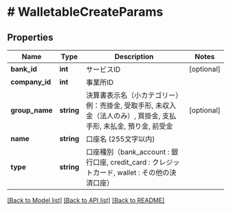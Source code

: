 # # WalletableCreateParams

## Properties

Name | Type | Description | Notes
------------ | ------------- | ------------- | -------------
**bank_id** | **int** | サービスID | [optional] 
**company_id** | **int** | 事業所ID | 
**group_name** | **string** | 決算書表示名（小カテゴリー）　例：売掛金, 受取手形, 未収入金（法人のみ）, 買掛金, 支払手形, 未払金, 預り金, 前受金 | [optional] 
**name** | **string** | 口座名 (255文字以内) | 
**type** | **string** | 口座種別（bank_account : 銀行口座, credit_card : クレジットカード, wallet : その他の決済口座） | 

[[Back to Model list]](../../README.md#documentation-for-models) [[Back to API list]](../../README.md#documentation-for-api-endpoints) [[Back to README]](../../README.md)



